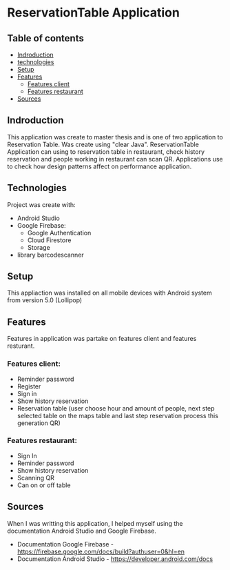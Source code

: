# ReservationTable Application

## Table of contents
* [Indroduction](#indroduction)
* [technologies](#technologies)
* [Setup](#setup)
* [Features](#features)
  - [Features client](#features-client)
  - [Features restaurant](#features-restaurant)
* [Sources](#sources)

## Indroduction

This application was create to master thesis and is one of two application to Reservation Table. Was create using "clear Java". ReservationTable Application can using to reservation table in restaurant, check history reservation and people working in restaurant can scan QR. Applications use to check how design patterns affect on performance application.

## Technologies

Project was create with:
* Android Studio
* Google Firebase:
    - Google Authentication
    - Cloud Firestore
    - Storage
* library barcodescanner

## Setup

This appliaction was installed on all mobile devices with Android system from version 5.0 (Lollipop)

## Features

Features in application was partake on features client and features resturant.

### Features client:
   - Reminder password
   - Register
   - Sign in
   - Show history reservation
   - Reservation table (user choose hour and amount of people, next step selected table on the maps table and last step reservation process this generation QR)

### Features restaurant:
   - Sign In
   - Reminder password
   - Show history reservation
   - Scanning QR
   - Can on or off table

## Sources

When I was writting this application, I helped myself using the documentation Android Studio and Google Firebase.

* Documentation Google Firebase - https://firebase.google.com/docs/build?authuser=0&hl=en
* Documentation Android Studio - https://developer.android.com/docs
